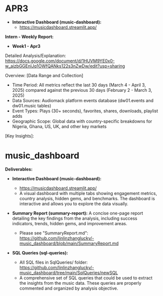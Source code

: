 # APR3
* **Interactive Dashboard (music-dashboard):**
  * https://musicdashboard.streamlit.app/

**Intern - Weekly Report:**
* **Week1 - Apr3**
  
Detailed Analysis/Explanation: https://docs.google.com/document/d/1HUVM9YE0x0-w_aizbGGEnIJq1OWfQANks122s3nZwDw/edit?usp=sharing

Overview:
[Data Range and Collection]
* Time Period: All metrics reflect the last 30 days (March 4 - April 3, 2025) compared against the previous 30 days (February 2 - March 3, 2025)
* Data Sources: Audiomack platform events database (dw01.events and dw01.music tables)
* Event Types: Plays (30+ seconds), favorites, shares, downloads, playlist adds
* Geographic Scope: Global data with country-specific breakdowns for Nigeria, Ghana, US, UK, and other key markets

[Key Insights]:


# music_dashboard
**Deliverables:**

* **Interactive Dashboard (music-dashboard):**
  * https://musicdashboard.streamlit.app/
  * A visual dashboard with multiple tabs showing engagement metrics, country analysis, hidden gems, and benchmarks. The dashboard is interactive and allows you to explore the data visually.

* **Summary Report (summary-report):** A concise one-page report detailing the key findings from the analysis, including success indicators, trends, hidden gems, and improvement areas.
  * Please see "SummaryReport.md": https://github.com/linlinzhanglucky/-music_dashboard/blob/main/SummaryReport.md

* **SQL Queries (sql-queries):**
  * All SQL files in SqlQueries/ folder: https://github.com/linlinzhanglucky/-music_dashboard/tree/main/SqlQueries/newSQL
  * A comprehensive set of SQL queries that could be used to extract the insights from the music data. These queries are properly commented and organized by analysis objective.
